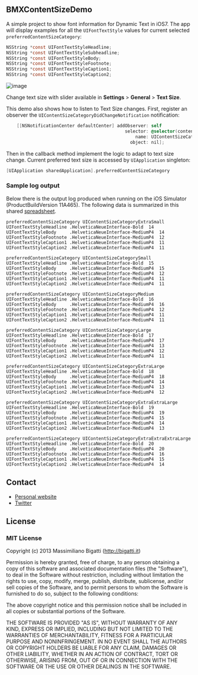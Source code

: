 ## BMXContentSizeDemo

A simple project to show font information for Dynamic Text in iOS7. The app will display examples for all the `UIFontTextStyle` values for current selected `preferredContentSizeCategory`:


```objective-c
NSString *const UIFontTextStyleHeadline;
NSString *const UIFontTextStyleSubheadline;
NSString *const UIFontTextStyleBody;
NSString *const UIFontTextStyleFootnote;
NSString *const UIFontTextStyleCaption1;
NSString *const UIFontTextStyleCaption2;
```

![image](http://f.cl.ly/items/3m0040471Z022z251E42/BMXContentSizeDemo.png)

Change text size with slider available in **Settings** > **General** > **Text Size**.

This demo also shows how to listen to Text Size changes. First, register an observer the `UIContentSizeCategoryDidChangeNotification` notification:

```objective-c
    [[NSNotificationCenter defaultCenter] addObserver: self
                                             selector: @selector(contentSizeCategoryDidChange)
                                                 name: UIContentSizeCategoryDidChangeNotification
                                               object: nil];
```

Then in the callback method implement the logic to adapt to text size change. Current preferred text size is accessed by `UIApplication` singleton:

```objective-c
[UIApplication sharedApplication].preferredContentSizeCategory
```

### Sample log output

Below there is the output log produced when running on the iOS Simulator (ProductBuildVersion 11A465). 
The following data is summarized in this shared [spreadsheet](https://docs.google.com/spreadsheet/ccc?key=0Ap0AdXXBv0APdGJkSEl3TlI3ejJvcjNqN1JOUHYtbnc&usp=sharing).

```log
preferredContentSizeCategory UIContentSizeCategoryExtraSmall
UIFontTextStyleHeadline .HelveticaNeueInterface-Bold  14
UIFontTextStyleBody     .HelveticaNeueInterface-MediumP4  14
UIFontTextStyleFootnote .HelveticaNeueInterface-MediumP4  12
UIFontTextStyleCaption1 .HelveticaNeueInterface-MediumP4  11
UIFontTextStyleCaption2 .HelveticaNeueInterface-MediumP4  11

preferredContentSizeCategory UIContentSizeCategorySmall
UIFontTextStyleHeadline .HelveticaNeueInterface-Bold  15
UIFontTextStyleBody     .HelveticaNeueInterface-MediumP4  15
UIFontTextStyleFootnote .HelveticaNeueInterface-MediumP4  12
UIFontTextStyleCaption1 .HelveticaNeueInterface-MediumP4  11
UIFontTextStyleCaption2 .HelveticaNeueInterface-MediumP4  11

preferredContentSizeCategory UIContentSizeCategoryMedium
UIFontTextStyleHeadline .HelveticaNeueInterface-Bold  16
UIFontTextStyleBody     .HelveticaNeueInterface-MediumP4  16
UIFontTextStyleFootnote .HelveticaNeueInterface-MediumP4  12
UIFontTextStyleCaption1 .HelveticaNeueInterface-MediumP4  11
UIFontTextStyleCaption2 .HelveticaNeueInterface-MediumP4  11

preferredContentSizeCategory UIContentSizeCategoryLarge
UIFontTextStyleHeadline .HelveticaNeueInterface-Bold  17
UIFontTextStyleBody     .HelveticaNeueInterface-MediumP4  17
UIFontTextStyleFootnote .HelveticaNeueInterface-MediumP4  13
UIFontTextStyleCaption1 .HelveticaNeueInterface-MediumP4  12
UIFontTextStyleCaption2 .HelveticaNeueInterface-MediumP4  11

preferredContentSizeCategory UIContentSizeCategoryExtraLarge
UIFontTextStyleHeadline .HelveticaNeueInterface-Bold  18
UIFontTextStyleBody     .HelveticaNeueInterface-MediumP4  18
UIFontTextStyleFootnote .HelveticaNeueInterface-MediumP4  14
UIFontTextStyleCaption1 .HelveticaNeueInterface-MediumP4  13
UIFontTextStyleCaption2 .HelveticaNeueInterface-MediumP4  12

preferredContentSizeCategory UIContentSizeCategoryExtraExtraLarge
UIFontTextStyleHeadline .HelveticaNeueInterface-Bold  19
UIFontTextStyleBody     .HelveticaNeueInterface-MediumP4  19
UIFontTextStyleFootnote .HelveticaNeueInterface-MediumP4  15
UIFontTextStyleCaption1 .HelveticaNeueInterface-MediumP4  14
UIFontTextStyleCaption2 .HelveticaNeueInterface-MediumP4  13

preferredContentSizeCategory UIContentSizeCategoryExtraExtraExtraLarge
UIFontTextStyleHeadline .HelveticaNeueInterface-Bold  20
UIFontTextStyleBody     .HelveticaNeueInterface-MediumP4  20
UIFontTextStyleFootnote .HelveticaNeueInterface-MediumP4  16
UIFontTextStyleCaption1 .HelveticaNeueInterface-MediumP4  15
UIFontTextStyleCaption2 .HelveticaNeueInterface-MediumP4  14
```


## Contact

- [Personal website](http://bigatti.it)
- [Twitter](https://twitter.com/mbigatti)

## License

### MIT License
Copyright (c) 2013 Massimiliano Bigatti (http://bigatti.it)

Permission is hereby granted, free of charge, to any person obtaining a copy
of this software and associated documentation files (the "Software"), to deal
in the Software without restriction, including without limitation the rights
to use, copy, modify, merge, publish, distribute, sublicense, and/or sell
copies of the Software, and to permit persons to whom the Software is
furnished to do so, subject to the following conditions:

The above copyright notice and this permission notice shall be included in
all copies or substantial portions of the Software.

THE SOFTWARE IS PROVIDED "AS IS", WITHOUT WARRANTY OF ANY KIND, EXPRESS OR
IMPLIED, INCLUDING BUT NOT LIMITED TO THE WARRANTIES OF MERCHANTABILITY,
FITNESS FOR A PARTICULAR PURPOSE AND NONINFRINGEMENT. IN NO EVENT SHALL THE
AUTHORS OR COPYRIGHT HOLDERS BE LIABLE FOR ANY CLAIM, DAMAGES OR OTHER
LIABILITY, WHETHER IN AN ACTION OF CONTRACT, TORT OR OTHERWISE, ARISING FROM,
OUT OF OR IN CONNECTION WITH THE SOFTWARE OR THE USE OR OTHER DEALINGS IN
THE SOFTWARE.

